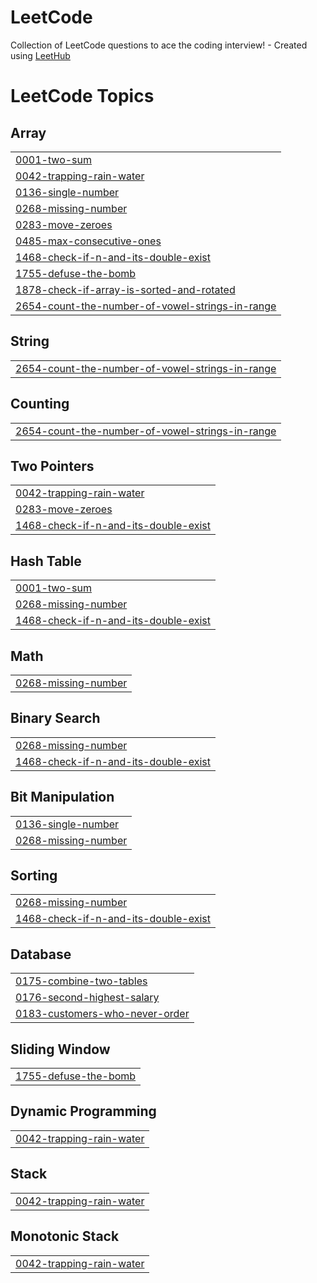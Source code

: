 # LeetCode
Collection of LeetCode questions to ace the coding interview! - Created using [LeetHub](https://github.com/QasimWani/LeetHub)

<!---LeetCode Topics Start-->
# LeetCode Topics
## Array
|  |
| ------- |
| [0001-two-sum](https://github.com/Tharaniguru/LeetCode/tree/master/0001-two-sum) |
| [0042-trapping-rain-water](https://github.com/Tharaniguru/LeetCode/tree/master/0042-trapping-rain-water) |
| [0136-single-number](https://github.com/Tharaniguru/LeetCode/tree/master/0136-single-number) |
| [0268-missing-number](https://github.com/Tharaniguru/LeetCode/tree/master/0268-missing-number) |
| [0283-move-zeroes](https://github.com/Tharaniguru/LeetCode/tree/master/0283-move-zeroes) |
| [0485-max-consecutive-ones](https://github.com/Tharaniguru/LeetCode/tree/master/0485-max-consecutive-ones) |
| [1468-check-if-n-and-its-double-exist](https://github.com/Tharaniguru/LeetCode/tree/master/1468-check-if-n-and-its-double-exist) |
| [1755-defuse-the-bomb](https://github.com/Tharaniguru/LeetCode/tree/master/1755-defuse-the-bomb) |
| [1878-check-if-array-is-sorted-and-rotated](https://github.com/Tharaniguru/LeetCode/tree/master/1878-check-if-array-is-sorted-and-rotated) |
| [2654-count-the-number-of-vowel-strings-in-range](https://github.com/Tharaniguru/LeetCode/tree/master/2654-count-the-number-of-vowel-strings-in-range) |
## String
|  |
| ------- |
| [2654-count-the-number-of-vowel-strings-in-range](https://github.com/Tharaniguru/LeetCode/tree/master/2654-count-the-number-of-vowel-strings-in-range) |
## Counting
|  |
| ------- |
| [2654-count-the-number-of-vowel-strings-in-range](https://github.com/Tharaniguru/LeetCode/tree/master/2654-count-the-number-of-vowel-strings-in-range) |
## Two Pointers
|  |
| ------- |
| [0042-trapping-rain-water](https://github.com/Tharaniguru/LeetCode/tree/master/0042-trapping-rain-water) |
| [0283-move-zeroes](https://github.com/Tharaniguru/LeetCode/tree/master/0283-move-zeroes) |
| [1468-check-if-n-and-its-double-exist](https://github.com/Tharaniguru/LeetCode/tree/master/1468-check-if-n-and-its-double-exist) |
## Hash Table
|  |
| ------- |
| [0001-two-sum](https://github.com/Tharaniguru/LeetCode/tree/master/0001-two-sum) |
| [0268-missing-number](https://github.com/Tharaniguru/LeetCode/tree/master/0268-missing-number) |
| [1468-check-if-n-and-its-double-exist](https://github.com/Tharaniguru/LeetCode/tree/master/1468-check-if-n-and-its-double-exist) |
## Math
|  |
| ------- |
| [0268-missing-number](https://github.com/Tharaniguru/LeetCode/tree/master/0268-missing-number) |
## Binary Search
|  |
| ------- |
| [0268-missing-number](https://github.com/Tharaniguru/LeetCode/tree/master/0268-missing-number) |
| [1468-check-if-n-and-its-double-exist](https://github.com/Tharaniguru/LeetCode/tree/master/1468-check-if-n-and-its-double-exist) |
## Bit Manipulation
|  |
| ------- |
| [0136-single-number](https://github.com/Tharaniguru/LeetCode/tree/master/0136-single-number) |
| [0268-missing-number](https://github.com/Tharaniguru/LeetCode/tree/master/0268-missing-number) |
## Sorting
|  |
| ------- |
| [0268-missing-number](https://github.com/Tharaniguru/LeetCode/tree/master/0268-missing-number) |
| [1468-check-if-n-and-its-double-exist](https://github.com/Tharaniguru/LeetCode/tree/master/1468-check-if-n-and-its-double-exist) |
## Database
|  |
| ------- |
| [0175-combine-two-tables](https://github.com/Tharaniguru/LeetCode/tree/master/0175-combine-two-tables) |
| [0176-second-highest-salary](https://github.com/Tharaniguru/LeetCode/tree/master/0176-second-highest-salary) |
| [0183-customers-who-never-order](https://github.com/Tharaniguru/LeetCode/tree/master/0183-customers-who-never-order) |
## Sliding Window
|  |
| ------- |
| [1755-defuse-the-bomb](https://github.com/Tharaniguru/LeetCode/tree/master/1755-defuse-the-bomb) |
## Dynamic Programming
|  |
| ------- |
| [0042-trapping-rain-water](https://github.com/Tharaniguru/LeetCode/tree/master/0042-trapping-rain-water) |
## Stack
|  |
| ------- |
| [0042-trapping-rain-water](https://github.com/Tharaniguru/LeetCode/tree/master/0042-trapping-rain-water) |
## Monotonic Stack
|  |
| ------- |
| [0042-trapping-rain-water](https://github.com/Tharaniguru/LeetCode/tree/master/0042-trapping-rain-water) |
<!---LeetCode Topics End-->